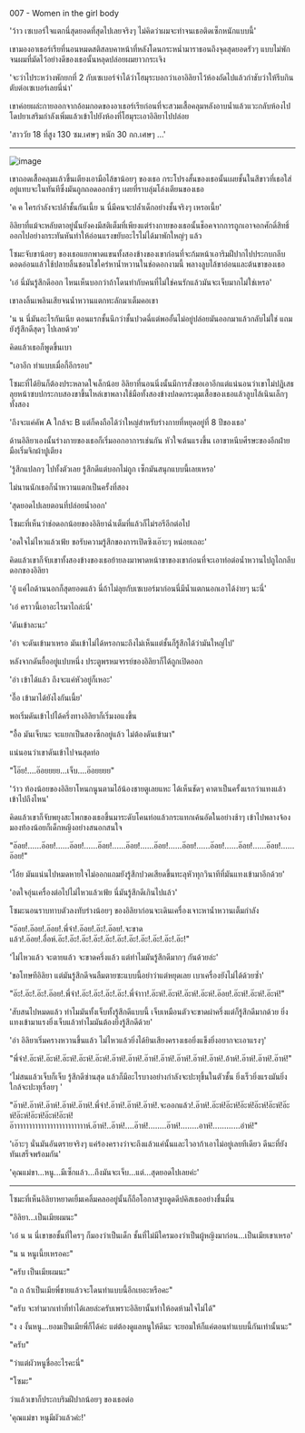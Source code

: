 007 - Women in the girl body

'ว้าว เซเบอร์ใจแตกนี่สุดยอดที่สุดไปเลยจริงๆ ไม่คิดว่าผมจะทำจนเธอติดเซ็กหนักแบบนี้'

เขามองอาเธอร์เรียที่นอนหมดสติสลบคาหน้าที่หลังโดนกระหน่ำมาราธอนถึงจุดสุดยอดรัวๆ แบบไม่พักจนผมที่มัดไว้อย่างดีของเธอนั้นหลุดปล่อยผมยาวกระเจิง

'จะว่าไประหว่างพักยกที่ 2 กับเซเบอร์จำได้ว่าโฮมุระบอกว่าเอาอิลิยาไว้ห้องถัดไปแล้วกำชับว่าให้รีบกินตับต่อเซเบอร์เลยนี่น่า'

เขาค่อยผล่ะกายออกจากอ้อมกอดของอาเธอร์เรียก่อนที่จะสวมเสื้อคลุมหลังอาบน้ำแล้วแวะกลับห้องไปโดปยาเสริมกำลังเพิ่มแล้วเข้าไปยังห้องที่โฮมุระเอาอิลิยาไปปล่อย

'สาววัย 18 ที่สูง 130 ซม.เศษๆ หนัก 30 กก.เศษๆ ...'

---

![image](https://user-images.githubusercontent.com/52528544/163124833-cb0cf086-cfc7-41a0-9a45-f184c1f3d197.png)

เขาถอดเสื้อคลุมแล้วขึ้นเตียงเอามือไล้ขาน้อยๆ ของเธอ กระโปรงสั้นของเธอนั้นเผยชั้นในสีขาวที่เธอใส่อยู่แทบจะในทันทีซึ่งมันถูกถอดออกช้าๆ เผยที่ราบลุ่มโล่งเตียนของเธอ 

'ค ค ใครกำลังจะปล้ำชั้นกันเนี้ย น นี่มีคนจะปล้ำเด็กอย่างชั้นจริงๆ เหรอเนี้ย'

อิลิยาที่แม้จะหลับตาอยู่นั้นยังคงมีสติเต็มที่เพียงแต่ร่างกายของเธอนั้นช็อคจากการถูกเอาจอกศักดิ์สิทธิ์ออกไปอย่างกระทันหันทำให้อ่อนแรงขยับอะไรไม่ได้มาพักใหญ่ๆ แล้ว

โซมะจับขาน้อยๆ ของเธอแยกพาดแขนทั้งสองข้างของเขาก่อนที่จะก้มหน้าเอาริมฝีปากไปประกบกลีบดอดอ่อนแล้วใช้ปลายลิ้นชอนไชใคร่หาน้ำหวานในช่อดอกงามนี้ พลางลูบไล้ขาอ่อนและต้นขาของเธอ

'เอ๋ นี่มันรู้สึกดีออก ไหนเห็นบอกว่าถ้าโดนทำกับคนที่ไม่ใช่คนรักแล้วมันจะเจ็บมากไม่ใช่เหรอ'

เขาลงลิ้นเพลินเสียจนน้ำหวานแตกทะลักมาเต็มคอเขา

'น น นี่มันอะไรกันเนีย ตอนแรกชั้นนึกว่าชั้นปวดฉี่แต่พออั้นไม่อยู่ปล่อยมันออกมาแล้วกลับไม่ใช่ แถมยังรู้สึกดีสุดๆ ไปเลยด้วย'

คิดแล้วเธอก็พูดขึ้นเบา

"เอาอีก ทำแบบเมื่อกี้อีกรอบ"

โซมะที่ได้ยินก็ต้องประหลาดใจเล็กน้อย อิลิยาที่นอนนิ่งนั้นมีการสั่งขอเอาอีกแต่แน่นอนว่าเขาไม่ปฏิเสธลุยหน้าซบปกระกบสองขาขึ้นไหล่เขาพลางใช้มือทั้งสองข้างปลดกระดุมเสื้อของเธอแล้วลูบไล้เนินเล็กๆ ทั้งสอง

'ถึงจะแค่คัพ A ใกล้จะ B แต่ก็คงถือได้ว่าใหญ่สำหรับร่างกายที่หยุดอยู่ที่ 8 ปีของเธอ'

ด้านอิลิยาเองนั้นร่างกายของเธอก็เริ่มออกอาการเช่นกัน หัวใจเต้นแรงขึ้น เอาขาหนีบศีรษะของอีกฝ่าย มือเริ่มจิกผ้าปูเตียง

'รู้สึกแปลกๆ ไปทั้งตัวเลย รู้สึกดีแต่บอกไม่ถูก เซ็กมันสนุกแบบนี้เลยเหรอ'

ไม่นานนักเธอก็น้ำหวานแตกเป็นครั้งที่สอง

'สุดยอดไปเลยตอนที่ปล่อยน้ำออก'

โซมะที่เห็นว่าช่อดอกน้อยของอิลิยาฉ่ำเต็มที่แล้วก็ไม่รอรีอีกต่อไป

'อดใจไม่ไหวแล้วเฟ้ย ขอรับความรู้สึกของการเปิดซิงเอ๊าะๆ หน่อยเถอะ'

คิดแล้วเขาก็จับเขาทั้งสองข้างของเธอย้ายลงมาพาดหน้าขาของเขาก่อนที่จะเอาท่อต่อน้ำหวานไปถูไถกลีบดอกของอิลิยา

'อู้ แค่ไถด้านนอกก็สุดยอดแล้ว นี่ถ้าไม่ลุยกับเซเบอร์มาก่อนนี่มีน้ำแตกนอกเอาได้ง่ายๆ นะนี่'

'เอ๋ คราวนี้เอาอะไรมาไถล่ะนี่'

'ดันเข้าละนะ'

'อ่า จะดันเข้ามาเหรอ มันเข้าไม่ได้หรอกนะถึงไม่เห็นแต่ชั้นก็รู้สึกได้ว่ามันใหญ่ไป'

หลังจากดันยื้ออยู่แปบหนึ่ง ประตูพรหมจรรย์ของอิลิยาก็ได้ถูกเปิดออก

'อ่า เข้าได้แล้ว ถึงจะแค่หัวอยู่ก็เหอะ'

'อื๊อ เข้ามาได้ยังไงกันเนี้ย'

พอเริ่มดันเข้าไปได้ครึ่งทางอิลิยาก็เริ่มงอแงขึ้น

"อื้อ มันเจ็บนะ จะแยกเป็นสองซีกอยู่แล้ว ไม่ต้องดันเข้ามา"

แน่นอนว่าเขาดันเข้าไปจนสุดท่อ

"โอ๊ย!....อ๊อยยยย...เจ็บ....อ๊อยยยย"

'ว้าว ท้องน้อยของอิลิยาโหนกนูนตามไอ้น้องชายตูเลยแหะ ได้เห็นชัดๆ คาตาเป็นครั้งแรกว่าแทงแล้วเข้าไปถึงไหน'

คิดแล้วเขาก็จับพยุงสะโพกของเธอขึ้นมาระดับโคนท่อแล้วกระแทกเค้นอัดในอย่างช้าๆ เข้าไปพลางจ้องมองท้องน้อยก็เด็กหญิงอย่างสนอกสนใจ

"อ๊อย!......อ๊อย!......อ๊อย!......อ๊อย!......อ๊อย!......อ๊อย!......อ๊อย!......อ๊อย!......อ๊อย!......อ๊อย!......อ๊อย!"

'โอ้ย มันแน่นไปหมดหายใจไม่ออกแถมยังรู้สึกปวดเสียดขึ้นทะลุหัวทุกวินาทีที่มันแทงเข้ามาอีกด้วย'

'อดใจอุ่นเครื่องต่อไปไม่ไหวแล้วเฟ้ย นี่มันรู้สึกดีเกินไปแล้ว'

โซมะนอนราบทาบตัวลงทับร่างน้อยๆ ของอิลิยาก่อนจะเดินเครื่องเจาะหาน้ำหวานเต็มกำลัง

"อ๊อย!.อ๊อย!.อ๊อย!.พี่จ๋า!.อ๊อย!.อ๊ะ!.อ๊อย!.จะขาดแล้ว!.อ๊อย!.อื่อห์.อ๊ะ!.อ๊ะ!.อ๊ะ!.อ๊ะ!.อ๊ะ!.อ๊ะ!.อ๊ะ!.อ๊ะ!.อ๊ะ!.อ๊ะ!.อ๊ะ!"

'ไม่ไหวแล้ว จะตายแล้ว จะขาดครึ่งแล้ว แต่ทำไมมันรู้สึกดีมากๆ กันด้วยล่ะ'

'ขอโทษทีอิลิยา แต่มันรู้สึกดีจนลืมตายซะแบบนี้อย่าว่าแต่หยุดเลย เบาเครื่องยังไม่ได้ด้วยซ้ำ'

"อ๊ะ!.อ๊ะ!.อ๊ะ!.อ๊อย!.พี่จ๋า!.อ๊ะ!.อ๊ะ!.อ๊ะ!.อ๊ะ!.พี่จ๋าาา!.อ๊ะห์!.อ๊ะห์!.อ๊ะห์!.อ๊ะห์!.อ๊อย!.อ๊ะห์!.อ๊ะห์!.อ๊ะห์!"

'สับสนไปหมดแล้ว ทำไมมันทั้งเจ็บทั้งรู้สึกดีแบบนี้ เจ็บเหมือนตัวจะขาดผ่าครึ่งแต่ก็รู้สึกดีมากด้วย ยิ่งแทงเข้ามาแรงยิ่งเจ็บแล้วทำไมมันต้องยิ่งรู้สึกดีด้วย'

'อ่า อิลิยาเริ่มครางหวานขึ้นแล้ว ไม่ไหวแล้วยิ่งได้ยินเสียงครางเธอยิ่งแข็งยิ่งอยากจะเอาแรงๆ'

"พี่จ๋า!.อ๊ะห์!.อ๊ะห์!.อ๊ะห์!.อ๊ะห์!.อ๊ะห์!.อ๊าห์!.อ๊าห์!.อ๊าห์!.อ๊าห์!.อ๊าห์!.อ๊าห์!.อ๊าห์!.อ้าห์!.อ๊าห์!.อ๊าห์!.อ๊าห์!"

'ไม่สนแล้วเจ็บก็เจ็บ รู้สึกดีซ่านสุด แล้วก็มีอะไรบางอย่างกำลังจะปะทุขึ้นในตัวชั้น ยิ่งเร็วยิ่งแรงมันยิ่งใกล้จะปะทุเรื่อยๆ '

"อ๊าห์!.อ๊าห์!.อ๊าห์!.อ๊าห์!.อ๊าห์!.พี่จ๋า!.อ๊าห์!.อ๊าห์!.อ๊าห์!.จะออกแล้ว!.อ๊าห์!.อ๊ะห์!อ๊ะห์!อ๊ะห์!อ๊ะห์!อ๊ะห์!อ๊ะห์!อ๊ะห์!อ๊ะห์!อ๊ะห์!อ๊ะห์!อ๊าาาาาาาาาาาาาาาาาาาาาาาาห์.อ๊าห์!..อ๊าห์!....อ๊าห์!........อ๊าห์!........อาห์!............อ่าห์!"

'เอ๊าะๆ นั่นมันอันตรายจริงๆ แค่ร้องครางว่าจะถึงแล้วแค่นั้นและไวอาก้าเอาไม่อยู่เลยทีเดียว ดีนะที่ยังทันเสร็จพร้อมกัน'

'คุณแม่ขา...หนู...มีเซ็กแล้ว...ถึงมันจะเจ็บ...แต่...สุดยอดไปเลยค่ะ'

---

โซมะที่เห็นอิลิยาหยาดเยิ้มเคลิ้มคลออยู่นั้นก็ถือโอกาสจูบดูดดีปคิสเธออย่างชื่นมื่น

"อิลิยา...เป็นเมียผมนะ"

'เอ๋ น น นี่เขาขอชั้นที่ใครๆ ก็มองว่าเป็นเด็ก ชั้นที่ไม่มีใครมองว่าเป็นผู้หญิงมาก่อน...เป็นเมียเขาเหรอ'

"น น หนูเนี้ยเหรอคะ"

"ครับ เป็นเมียผมนะ"

"ถ ถ ถ้าเป็นเมียพี่ชายแล้วจะโดนทำแบบนี้อีกเยอะหรือคะ"

"ครับ จะทำมากเท่าที่ทำได้เลยล่ะครับเพราะอิลิยานั้นทำให้อดห้ามใจไม่ได้"

"ง ง งั้นหนู...ยอมเป็นเมียพี่ก็ได้ค่ะ แต่ต้องดูแลหนูให้ดีนะ จะยอมให้ก็แค่ตอนทำแบบนี้กันเท่านั้นนะ"

"ครับ"

"ว่าแต่ผัวหนูชื่ออะไรคะนี่"

"โซมะ"

ว่าแล้วเขาก็ประกบริมฝีปากน้อยๆ ของเธอต่อ

'คุณแม่ขา หนูมีผัวแล้วค่ะ!'
